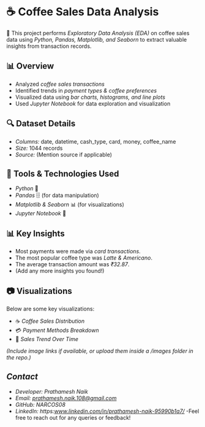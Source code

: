 # ☕ Coffee Sales Data Analysis

🚀 This project performs *Exploratory Data Analysis (EDA)* on coffee sales data using *Python, Pandas, Matplotlib, and Seaborn* to extract valuable insights from transaction records.

## 📊 Overview
- Analyzed *coffee sales transactions*
- Identified trends in *payment types & coffee preferences*
- Visualized data using *bar charts, histograms, and line plots*
- Used *Jupyter Notebook* for data exploration and visualization

## 🔍 Dataset Details
- *Columns:* date, datetime, cash_type, card, money, coffee_name
- *Size:* 1044 records
- *Source:* (Mention source if applicable)

## 📌 Tools & Technologies Used
- *Python* 🐍
- *Pandas* 🗄 (for data manipulation)
- *Matplotlib & Seaborn* 📊 (for visualizations)
- *Jupyter Notebook* 📝

## 📊 Key Insights
- Most payments were made via *card transactions*.
- The most popular coffee type was *Latte & Americano*.
- The average transaction amount was *₹32.87*.
- (Add any more insights you found!)

## 📷 Visualizations
Below are some key visualizations:
- ☕ *Coffee Sales Distribution*
- 💳 *Payment Methods Breakdown*
- 📅 *Sales Trend Over Time*

*(Include image links if available, or upload them inside a /images folder in the repo.)*

## *Contact*
- *Developer: Prathamesh Naik*
- *Email: prathamesh.naik.108@gmail.com*
- *GitHub: NARCOS08*
- *LinkedIn: https:www.linkedin.com/in/prathamesh-naik-95990b1a7/*
-Feel free to reach out for any queries or feedback!
